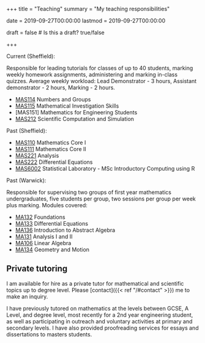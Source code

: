 +++
title = "Teaching"
summary = "My teaching responsibilities"

date = 2019-09-27T00:00:00
lastmod = 2019-09-27T00:00:00

draft = false  # Is this a draft? true/false

+++

Current (Sheffield):

Responsible for leading tutorials for classes of up to 40 students, marking weekly homework assignments, administering and marking in-class quizzes. Average weekly workload: Lead Demonstrator - 3 hours, Assistant demonstrator - 2 hours, Marking - 2 hours.

- [MAS114] Numbers and Groups
- [MAS115] Mathematical Investigation Skills
- [MAS151] Mathematics for Engineering Students
- [MAS212] Scientific Computation and Simulation

Past (Sheffield):

- [MAS110] Mathematics Core I
- [MAS111] Mathematics Core II
- [MAS221] Analysis
- [MAS222] Differential Equations
- [MAS6002] Statistical Laboratory - MSc Introductory Computing using R

[MAS110]: https://maths.dept.shef.ac.uk/maths/module_info_2020.html
[MAS111]: https://maths.dept.shef.ac.uk/maths/module_info_2024.html
[MAS114]: https://maths.dept.shef.ac.uk/maths/module_info_2036.html
[MAS115]: https://maths.dept.shef.ac.uk/maths/module_info_2178.html
[MAS156]: https://maths.dept.shef.ac.uk/maths/module_info_2060.html
[MAS212]: https://maths.dept.shef.ac.uk/maths/module_info_2218.html
[MAS221]: https://maths.dept.shef.ac.uk/maths/module_info_2100.html
[MAS222]: https://maths.dept.shef.ac.uk/maths/module_info_2104.html
[MAS6002]: https://maths.dept.shef.ac.uk/maths/module_info_2019.html

Past (Warwick):

Responsible for supervising two groups of first year mathematics undergraduates, five students per group, two sessions per group per week plus marking.
Modules covered:

- [MA132] Foundations
- [MA133] Differential Equations
- [MA136] Introduction to Abstract Algebra
- [MA131] Analysis I and II
- [MA106] Linear Algebra
- [MA134] Geometry and Motion

[MA132]: https://warwick.ac.uk/fac/sci/maths/undergrad/ughandbook/year1/ma132/
[MA133]: https://warwick.ac.uk/fac/sci/maths/undergrad/ughandbook/year1/ma133/
[MA136]: https://warwick.ac.uk/fac/sci/maths/undergrad/ughandbook/year1/ma136/
[MA131]: https://warwick.ac.uk/fac/sci/maths/undergrad/ughandbook/year1/ma131/
[MA106]: https://warwick.ac.uk/fac/sci/maths/undergrad/ughandbook/year1/ma106/
[MA134]: https://warwick.ac.uk/fac/sci/maths/undergrad/ughandbook/year1/ma134/

## Private tutoring

I am available for hire as a private tutor for mathematical and scientific topics up to degree level. Please [contact]({{< ref "/#contact" >}}) me to make an inquiry.

I have previously tutored on mathematics at the levels between GCSE, A Level, and degree level, most recently for a 2nd year engineering student, as well as participating in outreach and voluntary activities at primary and secondary levels. I have also provided proofreading services for essays and dissertations to masters students.